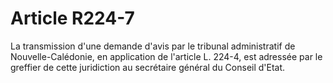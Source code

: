 # Article R224-7

La transmission d'une demande d'avis par le tribunal administratif de Nouvelle-Calédonie, en application de l'article L. 224-4, est adressée par le greffier de cette juridiction au secrétaire général du Conseil d'Etat.
